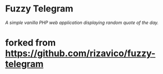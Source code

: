 # Fuzzy Telegram
*A simple vanilla PHP web application displaying random quote of the day.*

# forked from https://github.com/rizavico/fuzzy-telegram
